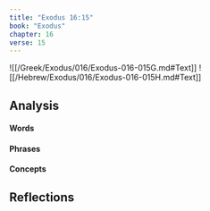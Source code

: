 ```yaml
---
title: "Exodus 16:15"
book: "Exodus"
chapter: 16
verse: 15
---
```

![[/Greek/Exodus/016/Exodus-016-015G.md#Text]]
![[/Hebrew/Exodus/016/Exodus-016-015H.md#Text]]

## Analysis

#### Words

#### Phrases

#### Concepts

## Reflections
